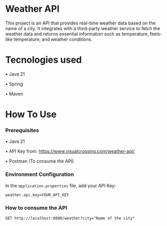 # Weather API
This project is an API that provides real-time weather data based on the name of a city. It integrates with a third-party weather service to fetch the weather data and returns essential information such as temperature, feels-like temperature, and weather conditions.

# Tecnologies used
• Java 21

• Spring

• Maven

# How To Use

### Prerequisites
• Java 21

• API Key from: https://www.visualcrossing.com/weather-api/

• Postman (To consume the API)


### Environment Configuration
In the `application.properties` file, add your API Key:
``` Properties
weather.api.key=YOUR_API_KEY
```

### How to consume the API
```
GET http://localhost:8080/weather?city="Name of the city"
```
